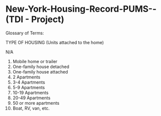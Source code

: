 # New-York-Housing-Record-PUMS--(TDI - Project)

Glossary of Terms:

TYPE OF HOUSING (Units attached to the home)

  N/A 
  1. Mobile home or trailer
  2. One-family house detached
  3. One-family house attached
  4. 2 Apartments
  5. 3-4 Apartments  
  6. 5-9 Apartments
  7. 10-19 Apartments
  8. 20-49 Apartments
  9. 50 or more apartments
  10. Boat, RV, van, etc.
